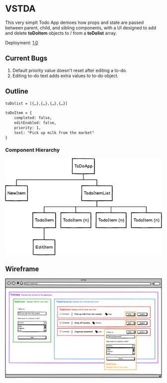 # VSTDA

This very simplt Todo App demoes how props and state are passed between parent, child, and sibling components, with a UI designed to add and delete **toDoItem** objects to / from a **toDolist** array. 

Deployment: [1.0](https://vstda-apgfoxckhu.now.sh/)

## Current Bugs

1. Default priority value doesn't reset after editing a to-do.
2. Editing to-do text adds extra values to to-do object.

## Outline

```
toDolist = [{…},{…},{…},{…}]
```

```
toDoItem = {
    completed: false,
    editEnabled: false,
    priority: 1,
    text: "Pick up milk from the market" 
}
```

### Component Hierarchy
![Component Hierarchy](https://raw.githubusercontent.com/jezreeljay/react100-vstda/master/Wireframe/Component%20Hierarchy.png)

## Wireframe
![Wireframe](https://github.com/jezreeljay/react100-vstda/blob/master/Wireframe/Wireframe.png?raw=true)